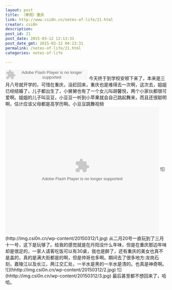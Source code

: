 ```yaml
---
layout: post
title: （寒假）重庆
link: http://www.csi0n.cn/notes-of-life/21.html
creator: csi0n
description: 
post_id: 21
post_date: 2015-03-12 12:13:31
post_date_gmt: 2015-03-12 04:13:31
permalink: /notes-of-life/21.html
categories: notes-of-life

---
```

<embed src="http://www.xiami.com/widget/0_1773403721/singlePlayer.swf" type="application/x-shockwave-flash" width="257" height="33" wmode="transparent">
今天终于到学校安顿下来了，本来是三月八号就开学的，可惜在重庆，没赶回来，重庆也是难得去一次啊，这次去，姐姐已经结婚了，儿子都出生了，小舅舅也有了一个女儿叫胡馨悦，两个小家伙都很可爱啊。姐姐的儿子叫豆豆，小豆豆一听到小苹果就会自己跳起舞来，而且还很聪明啊，估计应该父母都是高学历啊。小豆豆跳舞视频
<embed src="http://player.youku.com/player.php/sid/XOTA5ODAxNTg4/v.swf" allowFullScreen="true" quality="high" width="480" height="400" align="middle" allowScriptAccess="always" type="application/x-shockwave-flash">
![](http://img.csi0n.cn/wp-content/20150312/1.jpg)
从二月20号一直玩到了三月十一号，这下是玩够了。给我的感觉就是在丹阳没什么年味，但是在重庆那边年味却是很足的，一家人请客吃饭可以有30桌，我也是醉了，还有重庆的美女也真不是盖的，真的是满大街都是的啊，但是帅哥也多啊。期间去了很多地方:龙岗石刻，嘉陵江以及长江，两江交汇处，一半水是黑的一半水是清的。也真是神奇啊。
![](hhttp://img.csi0n.cn/wp-content/20150312/2.jpg)
![](hhttp://img.csi0n.cn/wp-content/20150312/3.jpg)
最后甚至都不想回来了，哈哈。